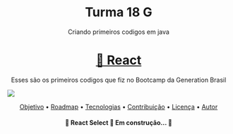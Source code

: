 <h1 align="center">Turma 18 G</h1>
<p align="center">Criando primeiros codigos em java </p>
<h1 align="center">
   <a href="https://pt-br.reactjs.org/">🔗 React</a>
  </h1>
<p align="center">Esses são os primeiros codigos que fiz no Bootcamp da Generation Brasil</p>
<img src="https://img.shields.io/static/v1?label=Blog&message=Rocketseat&color=7159c1&style=for-the-badge&logo=ghost"/>
<p align="center">
 <a href="#objetivo">Objetivo</a> •
 <a href="#roadmap">Roadmap</a> • 
 <a href="#tecnologias">Tecnologias</a> • 
 <a href="#contribuicao">Contribuição</a> • 
 <a href="#licenc-a">Licença</a> • 
 <a href="#autor">Autor</a>
</p>
<h4 align="center"> 
	🚧  React Select 🚀 Em construção...  🚧
</h4>
